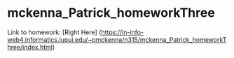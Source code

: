 # mckenna_Patrick_homeworkThree


Link to homework: [Right Here] (https://in-info-web4.informatics.iupui.edu/~pmckenna/n315/mckenna_Patrick_homeworkThree/index.html)
